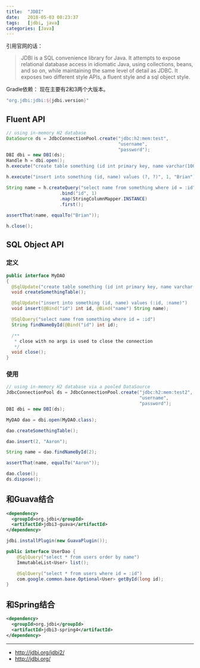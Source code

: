 ```yaml
---
title:  "JDBI"
date:   2018-05-03 08:23:37
tags:   [jdbi, java]
categories: [Java]
---
```


引用官网的话：
> JDBI is a SQL convenience library for Java. It attempts to expose relational database access in idiomatic Java, using collections, beans, and so on, while maintaining the same level of detail as JDBC. It exposes two different style APIs, a fluent style and a sql object style.

Gradle依赖： 现在主要有2和3两个大版本。
```groovy
"org.jdbi:jdbi:${jdbi.version}"
```

## Fluent API
```java
// using in-memory H2 database
DataSource ds = JdbcConnectionPool.create("jdbc:h2:mem:test",
                                          "username",
                                          "password");
DBI dbi = new DBI(ds);
Handle h = dbi.open();
h.execute("create table something (id int primary key, name varchar(100))");

h.execute("insert into something (id, name) values (?, ?)", 1, "Brian");

String name = h.createQuery("select name from something where id = :id")
                    .bind("id", 1)
                    .map(StringColumnMapper.INSTANCE)
                    .first();
                    
assertThat(name, equalTo("Brian"));

h.close();
```

## SQL Object API

### 定义
```java
public interface MyDAO
{
  @SqlUpdate("create table something (id int primary key, name varchar(100))")
  void createSomethingTable();

  @SqlUpdate("insert into something (id, name) values (:id, :name)")
  void insert(@Bind("id") int id, @Bind("name") String name);

  @SqlQuery("select name from something where id = :id")
  String findNameById(@Bind("id") int id);

  /**
   * close with no args is used to close the connection
   */
  void close();
}
```

### 使用
```java
// using in-memory H2 database via a pooled DataSource
JdbcConnectionPool ds = JdbcConnectionPool.create("jdbc:h2:mem:test2",
                                                  "username",
                                                  "password");
DBI dbi = new DBI(ds);

MyDAO dao = dbi.open(MyDAO.class);

dao.createSomethingTable();

dao.insert(2, "Aaron");

String name = dao.findNameById(2);

assertThat(name, equalTo("Aaron"));

dao.close();
ds.dispose();
```

## 和Guava结合

```xml
<dependency>
  <groupId>org.jdbi</groupId>
  <artifactId>jdbi3-guava</artifactId>
</dependency>
```

```java
jdbi.installPlugin(new GuavaPlugin());

public interface UserDao {
    @SqlQuery("select * from users order by name")
    ImmutableList<User> list();

    @SqlQuery("select * from users where id = :id")
    com.google.common.base.Optional<User> getById(long id);
}
```

## 和Spring结合
```xml
<dependency>
  <groupId>org.jdbi</groupId>
  <artifactId>jdbi3-spring4</artifactId>
</dependency>
```


---
- http://jdbi.org/jdbi2/
- http://jdbi.org/

